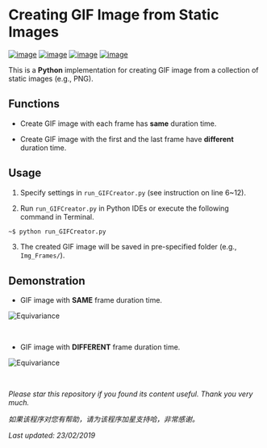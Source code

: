 # Creating GIF Image from Static Images

[![image](https://img.shields.io/badge/license-MIT-lightgrey.svg)]()
[![image](https://img.shields.io/badge/python-3.7-blue.svg)]()
[![image](https://img.shields.io/badge/status-stable-brightgreen.svg)]()
[![image](https://img.shields.io/badge/build-passing-brightgreen.svg)]()

This is a **Python** implementation for creating GIF image from a collection of static images (e.g., PNG).

## Functions

- Create GIF image with each frame has **same** duration time.

- Create GIF image with the first and the last frame have **different** duration time.

## Usage

1. Specify settings in ```run_GIFCreator.py``` (see instruction on line 6~12).

2. Run ```run_GIFCreator.py``` in Python IDEs or execute the following command in Terminal.
```bash
~$ python run_GIFCreator.py
```

3. The created GIF image will be saved in pre-specified folder (e.g., ```Img_Frames/```).

## Demonstration

- GIF image with **SAME** frame duration time.

![Equivariance](https://github.com/HeZhang1994/png-to-gif/blob/master/Img_Frames/imgGIF_SAME.gif)

<br>

- GIF image with **DIFFERENT** frame duration time.

![Equivariance](https://github.com/HeZhang1994/png-to-gif/blob/master/Img_Frames/imgGIF_DIFF.gif)

<br>

<i>Please star this repository if you found its content useful. Thank you very much.</i>

<i>如果该程序对您有帮助，请为该程序加星支持哈，非常感谢。</i>

<i>Last updated: 23/02/2019</i>

